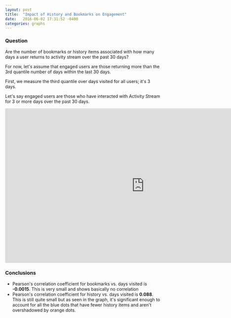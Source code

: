 ```yaml
---
layout: post
title:  "Impact of History and Bookmarks on Engagement"
date:   2016-06-02 17:31:52 -0400
categories: graphs
---
```


### Question
Are the number of bookmarks or history items associated with how many days a user returns to activity stream over the past 30 days?

For now, let's assume that engaged users are those returning more than the 3rd quantile number of days within the last 30 days.

First, we measure the third quantile over days visited for all users; it's 3 days.

Let's say engaged users are those who have interacted with Activity Stream for 3 or more days over the past 30 days.

<iframe width="900" height="500" frameborder="0" scrolling="no" src="https://plot.ly/~emtwo/8.embed"></iframe>

### Conclusions
* Pearson's correlation coefficient for bookmarks vs. days visited is **-0.0015**. This is very small and shows basically no correlation
* Pearson's correlation coefficient for history vs. days visited is **0.088**. This is still quite small but as seen in the graph, it's significant enough to account for all the blue dots that have fewer history items and aren't overshadowed by orange dots.


